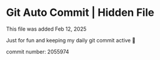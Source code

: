 # Git Auto Commit | Hidden File

This file was added Feb 12, 2025

Just for fun and keeping my daily git commit active 🤪

commit number: 2055974
